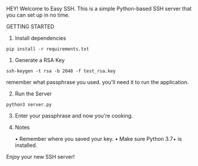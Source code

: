 HEY! Welcome to Easy SSH. This is a simple Python-based SSH server that you can set up in no time.

GETTING STARTED

1. Install dependencies

``` pip install -r requirements.txt ```

1. Generate a RSA Key

``` ssh-keygen -t rsa -b 2048 -f test_rsa.key ```

remember what passphrase you used.  you'll need it to run the application.

2.	Run the Server

``` python3 server.py ```

3. Enter your passphrase and now you're cooking.

4. Notes

	•	Remember where you saved your key.
	•	Make sure Python 3.7+ is installed.

Enjoy your new SSH server!